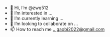 - 👋 Hi, I’m @zwq512
- 👀 I’m interested in ...
- 🌱 I’m currently learning ...
- 💞️ I’m looking to collaborate on ...
- 📫 How to reach me ...gaobi2022@gmail.com

<!---
zwq512/zwq512 is a ✨ special ✨ repository because its `README.md` (this file) appears on your GitHub profile.
You can click the Preview link to take a look at your changes.
--->
